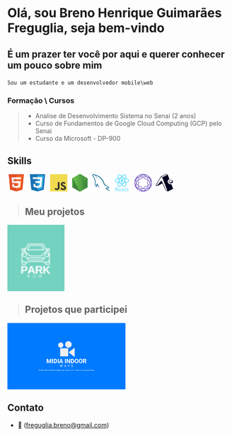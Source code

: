 
  
  
  # Olá, sou Breno Henrique Guimarães Freguglia, seja bem-vindo 
  ## É um prazer ter você por aqui e querer conhecer um pouco sobre mim

  `Sou um estudante e um desenvolvedor mobile\web`

### Formação \ Cursos

>- Analise de Desenvolvimento Sistema no Senai (2 anos)
>- Curso de Fundamentos de Google Cloud Computing (GCP) pelo Senai
>- Curso da Microsoft - DP-900

## Skills 
  <img src="https://github.com/devicons/devicon/blob/master/icons/html5/html5-original.svg" title="HTML5" alt="HTML" width="40" height="40"/>&nbsp;
  <img src="https://github.com/devicons/devicon/blob/master/icons/css3/css3-original.svg" title="Css" alt="Css" width="40" height="40"/>&nbsp;
  <img src="https://github.com/devicons/devicon/blob/master/icons/javascript/javascript-original.svg" title="JavaScript" alt="JavaScript" width="40" height="40"/>&nbsp;
  <img src="https://github.com/devicons/devicon/blob/master/icons/nodejs/nodejs-original.svg" title="NODEJS" alt="NODEJS" width="40" height="40"/>&nbsp;
  <img src="https://github.com/devicons/devicon/blob/master/icons/mysql/mysql-original.svg" title="SQL" alt="SQL" width="40" height="40"/>&nbsp;
  <img src="https://github.com/devicons/devicon/blob/master/icons/react/react-original-wordmark.svg" title="React" alt="React" width="40" height="40"/>&nbsp;
  <img src="https://github.com/devicons/devicon/blob/master/icons/reactnavigation/reactnavigation-original.svg" title="React Navigation" alt="React Navigation" width="40" height="40"/>&nbsp;
  <img src="https://github.com/brenofreguglia/Brenofreguglia/blob/main/expo-go-app.svg" title="Expo" alt="Expo" width="40" height="40"/>&nbsp;


> ## Meu projetos 

 > <a href="https://github.com/brenofreguglia/Park-Now">
  <img align="center" height="150" src="https://github.com/brenofreguglia/Brenofreguglia/blob/main/ParkNow.png" alt="ParkNow" />
</a>

> ## Projetos que participei

 > <a href="https://github.com/Otavig/MidiaIndoor">
  <img align="center" height="150" src="https://github.com/Otavig/MidiaIndoor/raw/main/midias/87b12c69971a2c5ca116b86bc18c9ed4.png" alt="Midia Indoor" />
</a>


## Contato
- 📧 (freguglia.breno@gmail.com)

